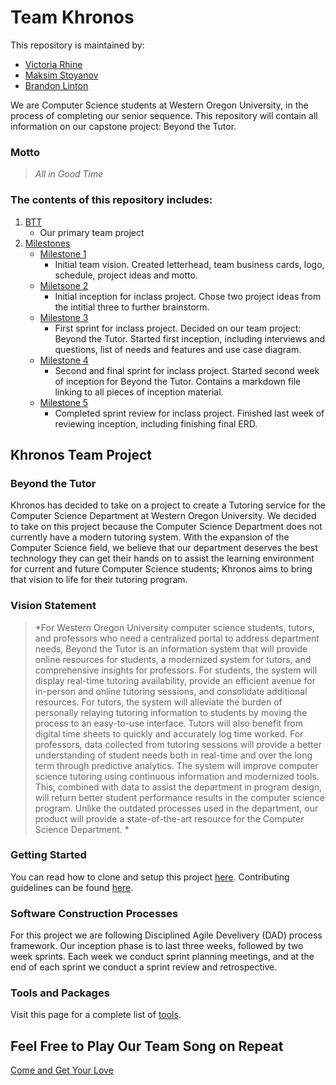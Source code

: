 # Team Khronos
This repository is maintained by:

* [Victoria Rhine](https://github.com/Victoria-Rhine)
* [Maksim Stoyanov](https://github.com/MaxWOU) 
* [Brandon Linton](https://github.com/vern97)

We are Computer Science students at Western Oregon University, in the process of completing our senior sequence. This repository will contain all information on our capstone project: Beyond the Tutor.

### **Motto**
>*All in Good Time*

### The contents of this repository includes:

1. [BTT](https://github.com/vern97/Khronos)
    - Our primary team project
2. [Milestones](/Milestones)
    - [Milestone 1](/Milestones/Milestone_1)
        - Initial team vision. Created letterhead, team business cards, logo, schedule, project ideas and motto.
    - [Miletsone 2](/Milestones/Milestone_2)
        - Initial inception for inclass project. Chose two project ideas from the intitial three to further brainstorm.
    - [Milestone 3](/Milestones/Miletsone_3)
        - First sprint for inclass project. Decided on our team project: Beyond the Tutor. Started first inception, including interviews and questions, list of needs and features and use case diagram.
    - [Milestone 4](/Milestones/Milestone_4)
        - Second and final sprint for inclass project. Started second week of inception for Beyond the Tutor. Contains a markdown file linking to all pieces of inception material.
    - [Milestone 5](/Milestones/Milestone_5)
        - Completed sprint review for inclass project. Finished last week of reviewing inception, including finishing final ERD.
        
## Khronos Team Project
### Beyond the Tutor

Khronos has decided to take on a project to create a Tutoring service for the Computer Science Department at Western Oregon University.
We decided to take on this project because the Computer Science Department does not currently have a modern tutoring system. With the expansion
of the Computer Science field, we believe that our department deserves the best technology they can get their hands on to assist the learning environment for 
current and future Computer Science students; Khronos aims to bring that vision to life for their tutoring program.

### Vision Statement

>*For Western Oregon University computer science students, tutors, and professors who need a centralized portal to address department needs, 
Beyond the Tutor is an information system that will provide online resources for students, a modernized system for tutors, 
and comprehensive insights for professors. For students, the system will display real-time tutoring availability, 
provide an efficient avenue for in-person and online tutoring sessions, and consolidate additional resources. 
For tutors, the system will alleviate the burden of personally relaying tutoring information to students by moving the process to an easy-to-use interface. 
Tutors will also benefit from digital time sheets to quickly and accurately log time worked. For professors, 
data collected from tutoring sessions will provide a better understanding of student needs both in real-time and over the long term through predictive analytics. 
The system will improve computer science tutoring using continuous information and modernized tools. This, combined with data to assist the department in program design, 
will return better student performance results in the computer science program. Unlike the outdated processes used in the department, 
our product will provide a state-of-the-art resource for the Computer Science Department. *

### Getting Started
You can read how to clone and setup this project [here](). Contributing guidelines can be found [here]().

### Software Construction Processes
For this project we are following Disciplined Agile Develivery (DAD) process framework. Our inception phase is to last three weeks, followed by two week sprints.
Each week we conduct sprint planning meetings, and at the end of each sprint we conduct a sprint review and retrospective.

### Tools and Packages
Visit this page for a complete list of [tools](Milestones/Milestone_5/BTT_Tools).

## Feel Free to Play Our Team Song on Repeat
[Come and Get Your Love](https://www.youtube.com/watch?v=eo813WVXqk8)


